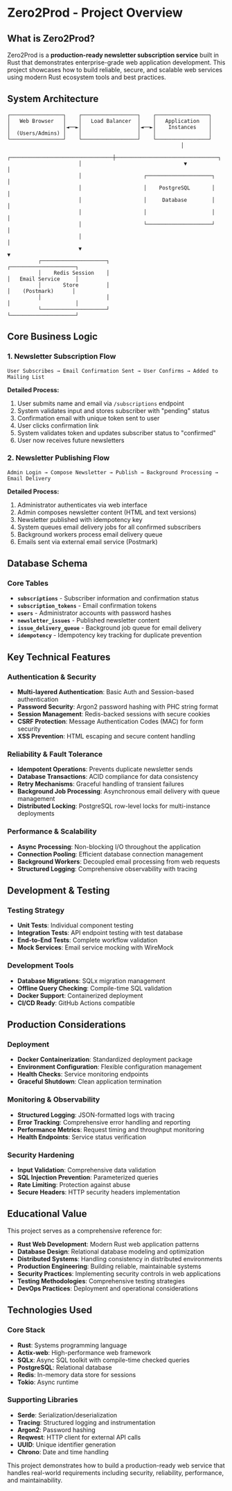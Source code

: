 # Zero2Prod - Project Overview

## What is Zero2Prod?

Zero2Prod is a **production-ready newsletter subscription service** built in Rust that demonstrates enterprise-grade web application development. This project showcases how to build reliable, secure, and scalable web services using modern Rust ecosystem tools and best practices.

## System Architecture

```
┌─────────────────┐    ┌──────────────────┐    ┌─────────────────┐
│   Web Browser   │    │   Load Balancer  │    │   Application   │
│                 │◄──►│                  │◄──►│    Instances    │
│  (Users/Admins) │    │                  │    │                 │
└─────────────────┘    └──────────────────┘    └─────────────────┘
                                                        │
                       ┌─────────────────────────────────┼─────────────────────────────────┐
                       │                                 ▼                                 │
                       │                    ┌─────────────────────┐                       │
                       │                    │    PostgreSQL       │                       │
                       │                    │     Database        │                       │
                       │                    │                     │                       │
                       │                    └─────────────────────┘                       │
                       │                                                                   │
                       ▼                                                                   ▼
          ┌─────────────────────┐                                        ┌─────────────────────┐
          │    Redis Session    │                                        │   Email Service     │
          │       Store         │                                        │    (Postmark)      │
          │                     │                                        │                     │
          └─────────────────────┘                                        └─────────────────────┘
```

## Core Business Logic

### 1. Newsletter Subscription Flow
```
User Subscribes → Email Confirmation Sent → User Confirms → Added to Mailing List
```

**Detailed Process:**
1. User submits name and email via `/subscriptions` endpoint
2. System validates input and stores subscriber with "pending" status
3. Confirmation email with unique token sent to user
4. User clicks confirmation link
5. System validates token and updates subscriber status to "confirmed"
6. User now receives future newsletters

### 2. Newsletter Publishing Flow
```
Admin Login → Compose Newsletter → Publish → Background Processing → Email Delivery
```

**Detailed Process:**
1. Administrator authenticates via web interface
2. Admin composes newsletter content (HTML and text versions)
3. Newsletter published with idempotency key
4. System queues email delivery jobs for all confirmed subscribers
5. Background workers process email delivery queue
6. Emails sent via external email service (Postmark)

## Database Schema

### Core Tables
- **`subscriptions`** - Subscriber information and confirmation status
- **`subscription_tokens`** - Email confirmation tokens
- **`users`** - Administrator accounts with password hashes
- **`newsletter_issues`** - Published newsletter content
- **`issue_delivery_queue`** - Background job queue for email delivery
- **`idempotency`** - Idempotency key tracking for duplicate prevention

## Key Technical Features

### Authentication & Security
- **Multi-layered Authentication**: Basic Auth and Session-based authentication
- **Password Security**: Argon2 password hashing with PHC string format
- **Session Management**: Redis-backed sessions with secure cookies
- **CSRF Protection**: Message Authentication Codes (MAC) for form security
- **XSS Prevention**: HTML escaping and secure content handling

### Reliability & Fault Tolerance
- **Idempotent Operations**: Prevents duplicate newsletter sends
- **Database Transactions**: ACID compliance for data consistency
- **Retry Mechanisms**: Graceful handling of transient failures
- **Background Job Processing**: Asynchronous email delivery with queue management
- **Distributed Locking**: PostgreSQL row-level locks for multi-instance deployments

### Performance & Scalability
- **Async Processing**: Non-blocking I/O throughout the application
- **Connection Pooling**: Efficient database connection management
- **Background Workers**: Decoupled email processing from web requests
- **Structured Logging**: Comprehensive observability with tracing

## Development & Testing

### Testing Strategy
- **Unit Tests**: Individual component testing
- **Integration Tests**: API endpoint testing with test database
- **End-to-End Tests**: Complete workflow validation
- **Mock Services**: Email service mocking with WireMock

### Development Tools
- **Database Migrations**: SQLx migration management
- **Offline Query Checking**: Compile-time SQL validation
- **Docker Support**: Containerized deployment
- **CI/CD Ready**: GitHub Actions compatible

## Production Considerations

### Deployment
- **Docker Containerization**: Standardized deployment package
- **Environment Configuration**: Flexible configuration management
- **Health Checks**: Service monitoring endpoints
- **Graceful Shutdown**: Clean application termination

### Monitoring & Observability
- **Structured Logging**: JSON-formatted logs with tracing
- **Error Tracking**: Comprehensive error handling and reporting
- **Performance Metrics**: Request timing and throughput monitoring
- **Health Endpoints**: Service status verification

### Security Hardening
- **Input Validation**: Comprehensive data validation
- **SQL Injection Prevention**: Parameterized queries
- **Rate Limiting**: Protection against abuse
- **Secure Headers**: HTTP security headers implementation

## Educational Value

This project serves as a comprehensive reference for:
- **Rust Web Development**: Modern Rust web application patterns
- **Database Design**: Relational database modeling and optimization
- **Distributed Systems**: Handling consistency in distributed environments
- **Production Engineering**: Building reliable, maintainable systems
- **Security Practices**: Implementing security controls in web applications
- **Testing Methodologies**: Comprehensive testing strategies
- **DevOps Practices**: Deployment and operational considerations

## Technologies Used

### Core Stack
- **Rust**: Systems programming language
- **Actix-web**: High-performance web framework
- **SQLx**: Async SQL toolkit with compile-time checked queries
- **PostgreSQL**: Relational database
- **Redis**: In-memory data store for sessions
- **Tokio**: Async runtime

### Supporting Libraries
- **Serde**: Serialization/deserialization
- **Tracing**: Structured logging and instrumentation
- **Argon2**: Password hashing
- **Reqwest**: HTTP client for external API calls
- **UUID**: Unique identifier generation
- **Chrono**: Date and time handling

This project demonstrates how to build a production-ready web service that handles real-world requirements including security, reliability, performance, and maintainability.